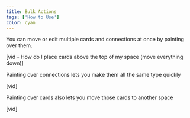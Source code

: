```yaml
---
title: Bulk Actions
tags: ['How to Use']
color: cyan
---
```


You can move or edit multiple cards and connections at once by painting over them.

[vid - How do I place cards above the top of my space (move everything down)]

Painting over connections lets you make them all the same type quickly

[vid]

Painting over cards also lets you move those cards to another space

[vid]